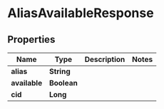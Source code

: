 

# AliasAvailableResponse


## Properties

| Name | Type | Description | Notes |
|------------ | ------------- | ------------- | -------------|
|**alias** | **String** |  |  |
|**available** | **Boolean** |  |  |
|**cid** | **Long** |  |  |



